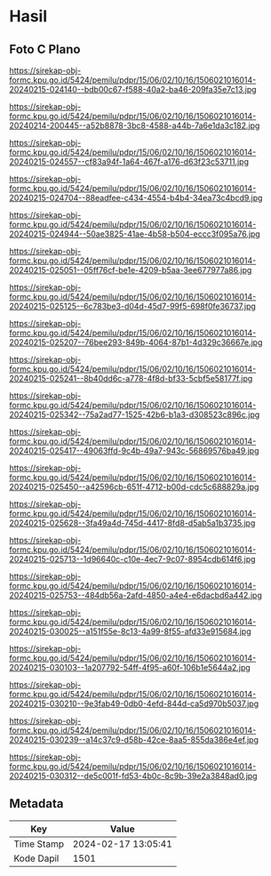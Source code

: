 # Hasil

## Foto C Plano

https://sirekap-obj-formc.kpu.go.id/5424/pemilu/pdpr/15/06/02/10/16/1506021016014-20240215-024140--bdb00c67-f588-40a2-ba46-209fa35e7c13.jpg

https://sirekap-obj-formc.kpu.go.id/5424/pemilu/pdpr/15/06/02/10/16/1506021016014-20240214-200445--a52b8878-3bc8-4588-a44b-7a6e1da3c182.jpg

https://sirekap-obj-formc.kpu.go.id/5424/pemilu/pdpr/15/06/02/10/16/1506021016014-20240215-024557--cf83a94f-1a64-467f-a176-d63f23c53711.jpg

https://sirekap-obj-formc.kpu.go.id/5424/pemilu/pdpr/15/06/02/10/16/1506021016014-20240215-024704--88eadfee-c434-4554-b4b4-34ea73c4bcd9.jpg

https://sirekap-obj-formc.kpu.go.id/5424/pemilu/pdpr/15/06/02/10/16/1506021016014-20240215-024944--50ae3825-41ae-4b58-b504-eccc3f095a76.jpg

https://sirekap-obj-formc.kpu.go.id/5424/pemilu/pdpr/15/06/02/10/16/1506021016014-20240215-025051--05ff76cf-be1e-4209-b5aa-3ee677977a86.jpg

https://sirekap-obj-formc.kpu.go.id/5424/pemilu/pdpr/15/06/02/10/16/1506021016014-20240215-025125--6c783be3-d04d-45d7-99f5-698f0fe36737.jpg

https://sirekap-obj-formc.kpu.go.id/5424/pemilu/pdpr/15/06/02/10/16/1506021016014-20240215-025207--76bee293-849b-4064-87b1-4d329c36667e.jpg

https://sirekap-obj-formc.kpu.go.id/5424/pemilu/pdpr/15/06/02/10/16/1506021016014-20240215-025241--8b40dd6c-a778-4f8d-bf33-5cbf5e58177f.jpg

https://sirekap-obj-formc.kpu.go.id/5424/pemilu/pdpr/15/06/02/10/16/1506021016014-20240215-025342--75a2ad77-1525-42b6-b1a3-d308523c896c.jpg

https://sirekap-obj-formc.kpu.go.id/5424/pemilu/pdpr/15/06/02/10/16/1506021016014-20240215-025417--49063ffd-9c4b-49a7-943c-56869576ba49.jpg

https://sirekap-obj-formc.kpu.go.id/5424/pemilu/pdpr/15/06/02/10/16/1506021016014-20240215-025450--a42596cb-651f-4712-b00d-cdc5c688829a.jpg

https://sirekap-obj-formc.kpu.go.id/5424/pemilu/pdpr/15/06/02/10/16/1506021016014-20240215-025628--3fa49a4d-745d-4417-8fd8-d5ab5a1b3735.jpg

https://sirekap-obj-formc.kpu.go.id/5424/pemilu/pdpr/15/06/02/10/16/1506021016014-20240215-025713--1d96640c-c10e-4ec7-9c07-8954cdb614f6.jpg

https://sirekap-obj-formc.kpu.go.id/5424/pemilu/pdpr/15/06/02/10/16/1506021016014-20240215-025753--484db56a-2afd-4850-a4e4-e6dacbd6a442.jpg

https://sirekap-obj-formc.kpu.go.id/5424/pemilu/pdpr/15/06/02/10/16/1506021016014-20240215-030025--a151f55e-8c13-4a99-8f55-afd33e915684.jpg

https://sirekap-obj-formc.kpu.go.id/5424/pemilu/pdpr/15/06/02/10/16/1506021016014-20240215-030103--1a207792-54ff-4f95-a60f-106b1e5644a2.jpg

https://sirekap-obj-formc.kpu.go.id/5424/pemilu/pdpr/15/06/02/10/16/1506021016014-20240215-030210--9e3fab49-0db0-4efd-844d-ca5d970b5037.jpg

https://sirekap-obj-formc.kpu.go.id/5424/pemilu/pdpr/15/06/02/10/16/1506021016014-20240215-030239--a14c37c9-d58b-42ce-8aa5-855da386e4ef.jpg

https://sirekap-obj-formc.kpu.go.id/5424/pemilu/pdpr/15/06/02/10/16/1506021016014-20240215-030312--de5c001f-fd53-4b0c-8c9b-39e2a3848ad0.jpg


## Metadata

| Key        | Value               |
| ---------- | ------------------- |
| Time Stamp | 2024-02-17 13:05:41 |
| Kode Dapil | 1501                |



